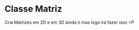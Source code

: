 Classe Matriz
========================
Cria Matrizes em 2D e em 3D ainda n mas logo ira fazer isso =P
